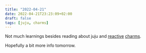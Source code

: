 ```yaml
---
title: "2022-04-21"
date: 2022-04-21T23:23:09+02:00
draft: false
tags: [juju, charms]
---
```

Not much learnings besides reading about juju and [reactive](https://charmsreactive.readthedocs.io/en/latest/faq.html) [charms](https://discourse.charmhub.io/t/how-to-debug-charm-hooks/1116).

Hopefully a bit more info tomorrow.
